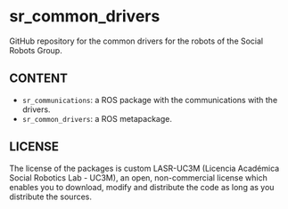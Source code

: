 # sr_common_drivers

GitHub repository for the common drivers for the robots of the Social Robots Group.

## CONTENT

- `sr_communications`: a ROS package with the communications with the drivers.
- `sr_common_drivers`: a ROS metapackage.

## LICENSE

The license of the packages is custom LASR-UC3M (Licencia Académica Social Robotics Lab - UC3M), an open, non-commercial license which enables you to download, modify and distribute the code as long as you distribute the sources.  
